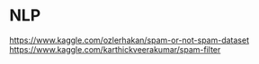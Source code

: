 # NLP

https://www.kaggle.com/ozlerhakan/spam-or-not-spam-dataset
https://www.kaggle.com/karthickveerakumar/spam-filter
